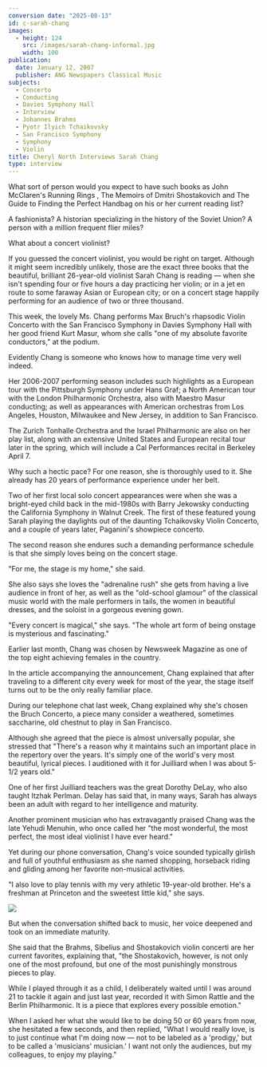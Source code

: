 ```yaml
---
conversion date: "2025-08-13"
id: c-sarah-chang
images:
  - height: 124
    src: /images/sarah-chang-informal.jpg
    width: 100
publication:
  date: January 12, 2007
  publisher: ANG Newspapers Classical Music
subjects:
  - Concerto
  - Conducting
  - Davies Symphony Hall
  - Interview
  - Johannes Brahms
  - Pyotr Ilyich Tchaikovsky
  - San Francisco Symphony
  - Symphony
  - Violin
title: Cheryl North Interviews Sarah Chang
type: interview
---
```


What sort of person would you expect to have such books as John McClaren's Running Rings , The Memoirs of Dmitri Shostakovich and The Guide to Finding the Perfect Handbag on his or her current reading list?

A fashionista? A historian specializing in the history of the Soviet Union? A person with a million frequent flier miles?

What about a concert violinist?

If you guessed the concert violinist, you would be right on target. Although it might seem incredibly unlikely, those are the exact three books that the beautiful, brilliant 26-year-old violinist Sarah Chang is reading — when she isn't spending four or five hours a day practicing her violin; or in a jet en route to some faraway Asian or European city; or on a concert stage happily performing for an audience of two or three thousand.

This week, the lovely Ms. Chang performs Max Bruch's rhapsodic Violin Concerto with the San Francisco Symphony in Davies Symphony Hall with her good friend Kurt Masur, whom she calls "one of my absolute favorite conductors," at the podium.

Evidently Chang is someone who knows how to manage time very well indeed.

Her 2006-2007 performing season includes such highlights as a European tour with the Pittsburgh Symphony under Hans Graf; a North American tour with the London Philharmonic Orchestra, also with Maestro Masur conducting; as well as appearances with American orchestras from Los Angeles, Houston, Milwaukee and New Jersey, in addition to San Francisco.

The Zurich Tonhalle Orchestra and the Israel Philharmonic are also on her play list, along with an extensive United States and European recital tour later in the spring, which will include a Cal Performances recital in Berkeley April 7.

Why such a hectic pace? For one reason, she is thoroughly used to it. She already has 20 years of performance experience under her belt.

Two of her first local solo concert appearances were when she was a bright-eyed child back in the mid-1980s with Barry Jekowsky conducting the California Symphony in Walnut Creek. The first of these featured young Sarah playing the daylights out of the daunting Tchaikovsky Violin Concerto, and a couple of years later, Paganini's showpiece concerto.

The second reason she endures such a demanding performance schedule is that she simply loves being on the concert stage.

"For me, the stage is my home," she said.

She also says she loves the "adrenaline rush" she gets from having a live audience in front of her, as well as the "old-school glamour" of the classical music world with the male performers in tails, the women in beautiful dresses, and the soloist in a gorgeous evening gown.

"Every concert is magical," she says. "The whole art form of being onstage is mysterious and fascinating."

Earlier last month, Chang was chosen by Newsweek Magazine as one of the top eight achieving females in the country.

In the article accompanying the announcement, Chang explained that after traveling to a different city every week for most of the year, the stage itself turns out to be the only really familiar place.

During our telephone chat last week, Chang explained why she's chosen the Bruch Concerto, a piece many consider a weathered, sometimes saccharine, old chestnut to play in San Francisco.

Although she agreed that the piece is almost universally popular, she stressed that "There's a reason why it maintains such an important place in the repertory over the years. It's simply one of the world's very most beautiful, lyrical pieces. I auditioned with it for Juilliard when I was about 5-1/2 years old."

One of her first Juilliard teachers was the great Dorothy DeLay, who also taught Itzhak Perlman. Delay has said that, in many ways, Sarah has always been an adult with regard to her intelligence and maturity.

Another prominent musician who has extravagantly praised Chang was the late Yehudi Menuhin, who once called her "the most wonderful, the most perfect, the most ideal violinist I have ever heard."

Yet during our phone conversation, Chang's voice sounded typically girlish and full of youthful enthusiasm as she named shopping, horseback riding and gliding among her favorite non-musical activities.

"I also love to play tennis with my very athletic 19-year-old brother. He's a freshman at Princeton and the sweetest little kid," she says.

![](/images/sarah-chang-informal.jpg)

But when the conversation shifted back to music, her voice deepened and took on an immediate maturity.

She said that the Brahms, Sibelius and Shostakovich violin concerti are her current favorites, explaining that, "the Shostakovich, however, is not only one of the most profound, but one of the most punishingly monstrous pieces to play.

While I played through it as a child, I deliberately waited until I was around 21 to tackle it again and just last year, recorded it with Simon Rattle and the Berlin Philharmonic. It is a piece that explores every possible emotion."

When I asked her what she would like to be doing 50 or 60 years from now, she hesitated a few seconds, and then replied, "What I would really love, is to just continue what I'm doing now — not to be labeled as a 'prodigy,' but to be called a 'musicians' musician.' I want not only the audiences, but my colleagues, to enjoy my playing."
